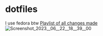 # dotfiles
I use fedora btw
<a href="https://www.youtube.com/watch?v=4-jBn4RMkHc&list=PLIpJz-4ZpwjLUgzAg7Sg4992Uic7rWXC1">Playlist of all changes made<a>
![Screenshot_2023__06__22__18__39__00](https://github.com/fafu-10/dotfiles/assets/59342394/8f5d2144-18fc-45c2-97cb-cfbb3955bbc0)
